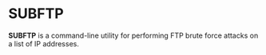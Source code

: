 # SUBFTP
**SUBFTP** is a command-line utility for performing FTP brute force attacks on a list of IP addresses.
